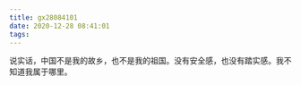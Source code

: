 ```yaml
---
title: gx28084101
date: 2020-12-28 08:41:01
tags:
---
```

说实话，中国不是我的故乡，也不是我的祖国。没有安全感，也没有踏实感。我不知道我属于哪里。
